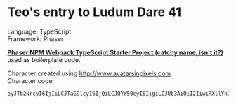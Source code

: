 # Teo's entry to Ludum Dare 41

Language: TypeScript  
Framework: Phaser

**[Phaser NPM Webpack TypeScript Starter Project (catchy name, isn't it?)](https://github.com/rroylance/phaser-npm-webpack-typescript-starter-project)** used as boilerplate code.

Character created using http://www.avatarsinpixels.com  
Character code:  

```
eyJTb2NrcyI6IjIiLCJTaG9lcyI6IjQiLCJQYW50cyI6IjgiLCJUb3AiOiI2IiwiRXllYnJvd3MiOiIxIiwiRXllcyI6IjEiLCJNb3V0aCI6IjIxIiwiSGFpclRvcCI6IjUiLCJza2luVG9uZSI6ImY4Y2NhZSIsImhhaXJUb25lIjoiZWNkZDM3IiwiaGFpclRvbmUyIjoiMzMzMzMzIn0=
```

